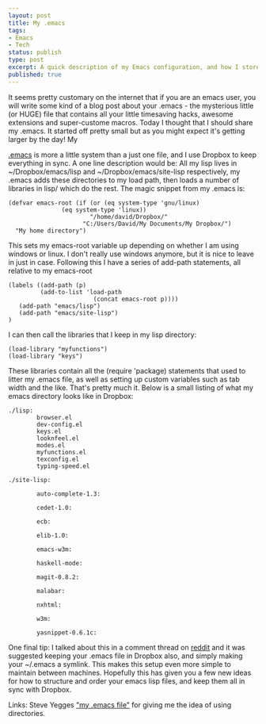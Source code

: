 ```yaml
---
layout: post 
title: My .emacs 
tags: 
- Emacs 
- Tech 
status: publish 
type: post 
excerpt: A quick description of my Emacs configuration, and how I store it in Dropbox.
published: true 
---
```


It seems pretty customary on the internet that if you are an emacs user, you will write some kind of a blog post about your .emacs - the mysterious little (or HUGE) file that contains all your little timesaving hacks, awesome extensions and super-custome macros. Today I thought that I should share my .emacs. It started off pretty small but as you might expect it's getting larger by the day! <!--more--> My 

[.emacs][1] is more a little system than a just one file, and I use Dropbox to keep everything in sync. A one line description would be: All my lisp lives in ~/Dropbox/emacs/lisp and ~/Dropbox/emacs/site-lisp respectively, my .emacs adds these directories to my load path, then loads a number of libraries in lisp/ which do the rest. The magic snippet from my .emacs is: 
    
    
    (defvar emacs-root (if (or (eq system-type 'gnu/linux)
    			   (eq system-type 'linux))
                           "/home/david/Dropbox/"
                         "C:/Users/David/My Documents/My Dropbox/")
      "My home directory")
      
This sets my emacs-root variable up depending on whether I am using windows or linux. I don't really use windows anymore, but it is nice to leave in just in case. Following this I have a series of add-path statements, all relative to my emacs-root 

    
    (labels ((add-path (p)
             (add-to-list 'load-path
                            (concat emacs-root p))))
       (add-path "emacs/lisp")
       (add-path "emacs/site-lisp")
    )
    
I can then call the libraries that I keep in my lisp directory: 

    (load-library "myfunctions")
    (load-library "keys")

These libraries contain all the (require 'package) statements that used to litter my .emacs file, as well as setting up custom variables such as tab width and the like. That's pretty much it. Below is a small listing of what my emacs directory looks like in Dropbox: 

    
    ./lisp:
            browser.el
            dev-config.el
            keys.el
            looknfeel.el
            modes.el
            myfunctions.el
            texconfig.el
            typing-speed.el
    
    ./site-lisp:
    
            auto-complete-1.3:
    
            cedet-1.0:
    
            ecb:
    
            elib-1.0:
    
            emacs-w3m:
    
            haskell-mode:
    
            magit-0.8.2:
    
            malabar:
    
            nxhtml:
    
            w3m:
    
            yasnippet-0.6.1c:

One final tip: I talked about this in a comment thread on [reddit][2] and it was suggested keeping your .emacs file in Dropbox also, and simply making your ~/.emacs a symlink. This makes this setup even more simple to maintain between machines. Hopefully this has given you a few new ideas for how to structure and order your emacs lisp files, and keep them all in sync with Dropbox. 

Links: Steve Yegges ["my .emacs file"][3] for giving me the idea of using directories.

 [1]: http://gist.github.com/601276
 [2]: http://www.reddit.com/r/emacs/comments/d9v6y/use_a_single_emacs_for_multiple_machines/c0ym9zi
 [3]: http://sites.google.com/site/steveyegge2/my-dot-emacs-file
